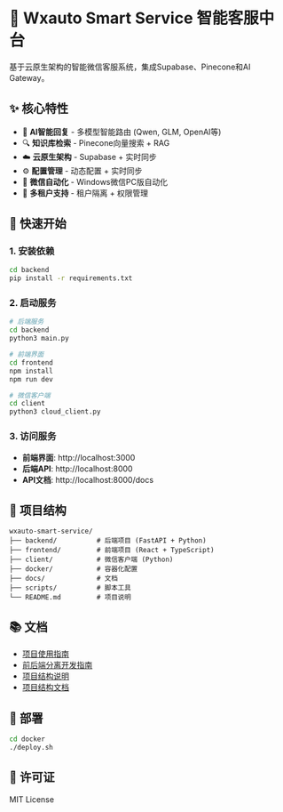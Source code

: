 # 🚀 Wxauto Smart Service 智能客服中台

基于云原生架构的智能微信客服系统，集成Supabase、Pinecone和AI Gateway。

## ✨ 核心特性

- 🤖 **AI智能回复** - 多模型智能路由 (Qwen, GLM, OpenAI等)
- 🔍 **知识库检索** - Pinecone向量搜索 + RAG
- ☁️ **云原生架构** - Supabase + 实时同步
- ⚙️ **配置管理** - 动态配置 + 实时同步
- 📱 **微信自动化** - Windows微信PC版自动化
- 🔐 **多租户支持** - 租户隔离 + 权限管理

## 🚀 快速开始

### 1. 安装依赖
```bash
cd backend
pip install -r requirements.txt
```

### 2. 启动服务
```bash
# 后端服务
cd backend
python3 main.py

# 前端界面
cd frontend
npm install
npm run dev

# 微信客户端
cd client
python3 cloud_client.py
```

### 3. 访问服务
- **前端界面**: http://localhost:3000
- **后端API**: http://localhost:8000
- **API文档**: http://localhost:8000/docs

## 📁 项目结构

```
wxauto-smart-service/
├── backend/          # 后端项目 (FastAPI + Python)
├── frontend/         # 前端项目 (React + TypeScript)
├── client/           # 微信客户端 (Python)
├── docker/           # 容器化配置
├── docs/             # 文档
├── scripts/          # 脚本工具
└── README.md         # 项目说明
```

## 📚 文档

- [项目使用指南](docs/guides/📋项目使用指南.md)
- [前后端分离开发指南](docs/guides/🔄前后端分离开发指南.md)
- [项目结构说明](docs/guides/📁项目结构说明.md)
- [项目结构文档](docs/PROJECT_STRUCTURE.md)

## 🐳 部署

```bash
cd docker
./deploy.sh
```

## 📄 许可证

MIT License